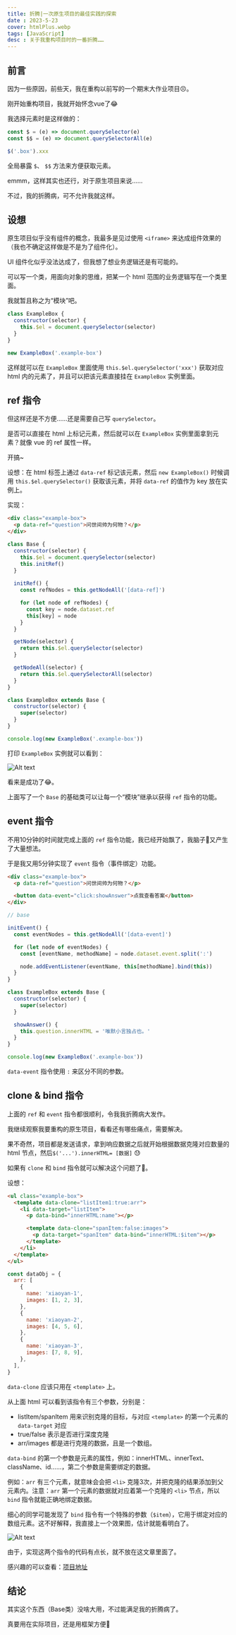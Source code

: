```yaml
---
title: 折腾|一次原生项目的最佳实践的探索
date : 2023-5-23
cover: htmlPlus.webp
tags: [JavaScript]
desc : 关于我重构项目时的一番折腾……
---
```


## 前言

因为一些原因，前些天，我在重构以前写的一个期末大作业项目😣。

刚开始重构项目，我就开始怀念vue了😂

我选择元素时是这样做的：

```js
const $ = (e) => document.querySelector(e)
const $$ = (e) => document.querySelectorAll(e)

$('.box').xxx
```

全局暴露 `$`、 `$$` 方法来方便获取元素。

emmm，这样其实也还行，对于原生项目来说……

不过，我的折腾病，可不允许我就这样。

## 设想

原生项目似乎没有组件的概念，我最多是见过使用 `<iframe>` 来达成组件效果的（我也不确定这样做是不是为了组件化）。

UI 组件化似乎没法达成了，但我想了想业务逻辑还是有可能的。

可以写一个类，用面向对象的思维，把某一个 html 范围的业务逻辑写在一个类里面。

我就暂且称之为“模块”吧。

```js
class ExampleBox {
  constructor(selector) {
    this.$el = document.querySelector(selector)
  }
}

new ExampleBox('.example-box')
```

这样就可以在 `ExampleBox` 里面使用 `this.$el.querySelector('xxx')` 获取对应 html 内的元素了，并且可以把该元素直接挂在 `ExampleBox` 实例里面。

## ref 指令

但这样还是不方便……还是需要自己写 `querySelector`。

是否可以直接在 html 上标记元素，然后就可以在 `ExampleBox` 实例里面拿到元素？就像 vue 的 ref 属性一样。

开搞~

设想：在 html 标签上通过 `data-ref` 标记该元素，然后 `new ExampleBox()` 时候调用 `this.$el.querySelector()` 获取该元素，并将 `data-ref` 的值作为 key 放在实例上。

实现：

```html
<div class="example-box">
  <p data-ref="question">问世间帅为何物？</p>
</div>
```

```js
class Base {
  constructor(selector) {
    this.$el = document.querySelector(selector)
    this.initRef()
  }
  
  initRef() {
    const refNodes = this.getNodeAll('[data-ref]')

    for (let node of refNodes) {
      const key = node.dataset.ref
      this[key] = node
    }
  }

  getNode(selector) {
    return this.$el.querySelector(selector)
  }

  getNodeAll(selector) {
    return this.$el.querySelectorAll(selector)
  }
}
```

```js
class ExampleBox extends Base {
  constructor(selector) {
    super(selector)
  }
}

console.log(new ExampleBox('.example-box'))
```

打印 `ExampleBox` 实例就可以看到：

![Alt text](/images/html-plus/1.png)

看来是成功了😂。

上面写了一个 `Base` 的基础类可以让每一个“模块”继承以获得 `ref` 指令的功能。

## event 指令

不用10分钟的时间就完成上面的 `ref` 指令功能，我已经开始飘了，我脑子🧠又产生了大量想法。

于是我又用5分钟实现了 `event` 指令（事件绑定）功能。

```html
<div class="example-box">
  <p data-ref="question">问世间帅为何物？</p>

  <button data-event="click:showAnswer">点我查看答案</button>
</div>
```

```js
// base

initEvent() {
  const eventNodes = this.getNodeAll('[data-event]')

  for (let node of eventNodes) {
    const [eventName, methodName] = node.dataset.event.split(':')

    node.addEventListener(eventName, this[methodName].bind(this))
  }
}
```

```js
class ExampleBox extends Base {
  constructor(selector) {
    super(selector)
  }

  showAnswer() {
    this.question.innerHTML = '唯默小言独占也。'
  }
}

console.log(new ExampleBox('.example-box'))
```

`data-event` 指令使用 `:` 来区分不同的参数。

## clone & bind 指令

上面的 `ref` 和 `event` 指令都很顺利，令我我折腾病大发作。

我继续观察我要重构的原生项目，看看还有哪些痛点，需要解决。

果不奇然，项目都是发送请求，拿到响应数据之后就开始根据数据克隆对应数量的 html 节点，然后`$('...').innerHTML= [数据]` 😓

如果有 `clone` 和 `bind` 指令就可以解决这个问题了🧐。

设想：

```html
<ul class="example-box">
  <template data-clone="listItem1:true:arr">
    <li data-target="listItem">
      <p data-bind="innerHTML:name"></p>

      <template data-clone="spanItem:false:images">
        <p data-target="spanItem" data-bind="innerHTML:$item"></p>
      </template>
    </li>
  </template>
</ul>
```

```js
const dataObj = {
  arr: [
    {
      name: 'xiaoyan-1',
      images: [1, 2, 3],
    },
    {
      name: 'xiaoyan-2',
      images: [4, 5, 6],
    },
    {
      name: 'xiaoyan-3',
      images: [7, 8, 9],
    },
  ],
}
```

`data-clone` 应该只用在 `<template>` 上。

从上面 html 可以看到该指令有三个参数，分别是：

- listItem/spanItem 用来识别克隆的目标，与对应 `<template>` 的第一个元素的 `data-target` 对应
- true/false 表示是否进行深度克隆
- arr/images 都是进行克隆的数据，且是一个数组。

`data-bind` 的第一个参数是元素的属性，例如：innerHTML、innerText、className、id……，第二个参数是需要绑定的数据。

例如：`arr` 有三个元素，就意味会会把 `<li>` 克隆3次，并把克隆的结果添加到父元素内。注意：`arr` 第一个元素的数据就对应着第一个克隆的 `<li>` 节点，所以 `bind` 指令就能正确地绑定数据。

细心的同学可能发现了 `bind` 指令有一个特殊的参数（`$item`），它用于绑定对应的数组元素。这不好解释，我直接上一个效果图，估计就能看明白了。

![Alt text](</images/html-plus/2.png>)

由于，实现这两个指令的代码有点长，就不放在这文章里面了。

感兴趣的可以查看：[项目地址](<https://github.com/2113ic/dot/tree/master/public/package/htmlPlus>)

## 结论

其实这个东西（Base类）没啥大用，不过能满足我的折腾病了。

真要用在实际项目，还是用框架方便🤣
